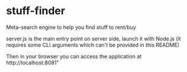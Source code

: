 # stuff-finder
Meta-search engine to help you find stuff to rent/buy

server.js is the main entry point on server side, launch it with Node.js (it requires some CLI arguments which can't be provided in this README)

Then in your browser you can access the application at http://localhost:8081"

